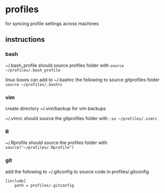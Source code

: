 profiles
========

for syncing profile settings across machines

## instructions
### bash
~/.bash\_profile should source profiles folder with `source ~/profiles/.bash_profile`

linux boxes can add to ~/.bashrc the following to source gitprofiles folder `source ~/profiles/.bashrc`

### vim
create directory ~/.vim/backup for vim backups

~/.vimrc should source the gitprofiles folder with `:so ~/profiles/.vimrc`

### R
~/.Rprofile should source the profiles folder with `source("~/profiles/.Rprofile")`

### git
add the following to ~/.gitconfig to source code in profiles/.gitconfig

```
[include]
	path = profiles/.gitconfig
```

